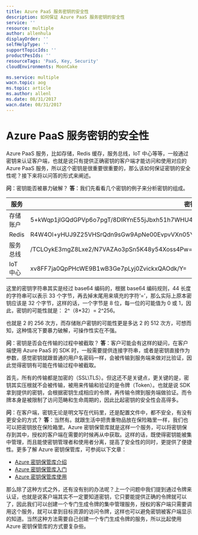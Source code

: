 ```yaml
---
title: Azure PaaS 服务密钥的安全性
description: 如何保证 Azure PaaS 服务密钥的安全性
service: ''
resource: multiple
author: allenhula
displayOrder: ''
selfHelpType: ''
supportTopicIds: ''
productPesIds: ''
resourceTags: 'PaaS, Key, Security'
cloudEnvironments: MoonCake

ms.service: multiple
wacn.topic: aog
ms.topic: article
ms.author: allenl
ms.date: 08/31/2017
wacn.date: 08/31/2017
---
```

# Azure PaaS 服务密钥的安全性

Azure PaaS 服务，比如存储，Redis 缓存，服务总线，IoT 中心等等，一般通过密钥来认证客户端，也就是说只有提供正确密钥的客户端才能访问和使用对应的 Azure PaaS 服务，所以这个密钥是很重要很重要的，那么该如何保证密钥的安全性呢？接下来将以问答的形式来阐述。

**问**：密钥能否被暴力破解？
**答**：我们先看看几个密钥的例子来分析密钥的组成。

| 服务 | 密钥 |
| --- | --- |
| 存储账户 | 5+kWqp1jIGQdGPVp6o7pgT/8DlRYnE55jJbxh51h7WHU4yGqAbMYdCYbSfR2CaFsi1/pfmL+d/QJbeAmDn6FQg== |
| Redis | R4W4Ol+yHUJ9Z25VHSrQdn9sGw9ApNe00EvpvVXn05Y= |
| 服务总线 | /TCLOykE3mgZ8Lxe2/N7VAZAo3pSn5K48y54Xoss4Pw= |
| IoT 中心 | xv8FF7ja0QpPHcWE9B1wB3Ge7pLyj0ZvickxQAOdk/Y= |

这里的密钥字符串其实是经过 base64 编码的，根据 base64 编码规则，44 长度的字符串可以表示 33 个字节，再去掉末尾用来填充的字符‘=’，那么实际上原本密钥应该是 32 个字节，这样的话，一个字节是 8 位，每一位的可能值为 0 或 1，因此，密钥的可能性就是： 2^（8*32）= 2^256。

也就是 2 的 256 次方，而存储账户密钥的可能性更是多达 2 的 512 次方，可想而知，这种情况下要暴力破解，可操作性实在不强。

**问**：密钥是否会在传输的过程中被截取？
**答**：客户可能会有这样的疑问，在客户端使用 Azure PaaS 的 SDK 时，一般需要提供连接字符串，或者是密钥直接作为参数，感觉密钥就跟普通的用户名密码一样，会被传输到服务端来做对比验证，因此觉得密钥有可能在传输过程中被截取。

首先，所有的传输都是加密的（SSL\TLS）。但这还不是关键点，更关键的是，密钥其实压根就不会被传输，被用来传输和验证的是令牌（Token）。也就是说 SDK 拿到提供的密钥，会根据密钥生成相应的令牌，再传输令牌到服务端做验证。而令牌本身是被限制了访问范畴和生命周期的，因此比起密钥的安全性会高得多。

**问**：在客户端，密钥无论是明文写在代码里，还是配置文件中，都不安全，有没有更安全的方式？
**答**：当然有。就跟生活中把贵重物品放在保险箱里一样，我们也可以把密钥放在保险箱里。Azure 密钥保管库就是这样一个服务，可以将密钥保存到其中，授权的客户端在需要的时候再从中获取。这样的话，既使得密钥能被集中管理，而且能使密钥管理者和使用者分离，提高了安全性的同时，更提供了便捷性。更多了解 Azure 密钥保管库，可参阅以下文章：

- [Azure 密钥保管库介绍](https://docs.azure.cn/zh-cn/key-vault/key-vault-whatis)
- [Azure 密钥保管库入门](https://docs.azure.cn/zh-cn/key-vault/key-vault-get-started)
- [Azure 密钥保管库使用](https://docs.azure.cn/zh-cn/key-vault/key-vault-use-from-web-application)

那么除了这种方式之外，还有没有别的办法呢？上一个问题中我们提到通过令牌来认证，也就是说客户端其实不一定要知道密钥，它只要能提供正确的令牌就可以了，因此我们可以创建一个专门生成令牌的集中管理服务，授权的客户端只需要调用这个服务，就可以拿到目标资源的访问令牌，这样也可以避免密钥被客户端显示的知道。当然这种方法需要自己创建一个专门生成令牌的服务，所以比起使用 Azure 密钥保管库的方式要复杂些。